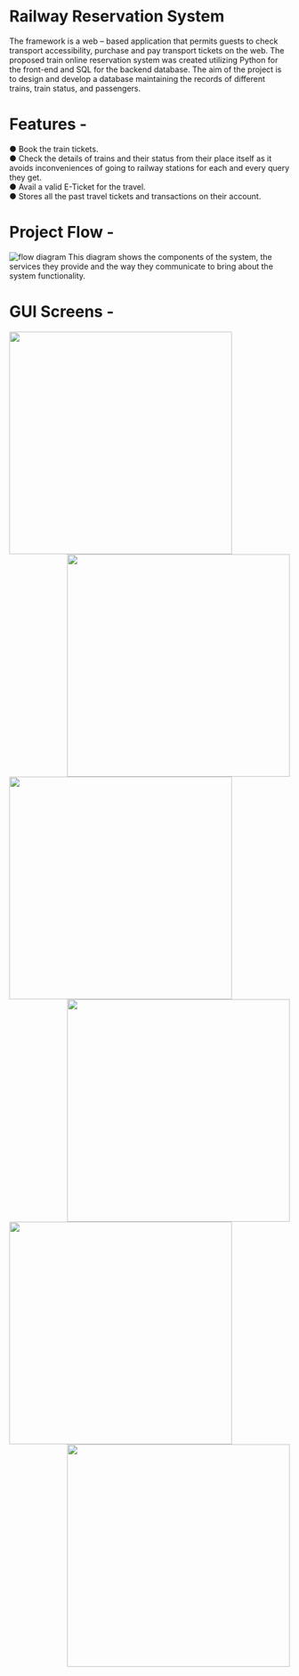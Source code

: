 <h1 align="centre">Railway Reservation System</h1>

The framework is a web – based application that permits guests to check transport accessibility, purchase and pay transport tickets on the web. The proposed train online reservation system was created utilizing Python for the front-end
and SQL for the backend database.
The aim of the project is to design and develop a database maintaining the records of different trains, train status, and passengers.
# Features - 
● Book the train tickets.<br>
● Check the details of trains and their status from their place itself as it avoids inconveniences of going to railway stations for each and every query they get.<br>
● Avail a valid E-Ticket for the travel.<br>
● Stores all the past travel tickets and transactions on their account.<br>

# Project Flow - 
![flow diagram](https://github.com/Gayatri-Shahane/Railway_reservation/assets/88731432/001b7a05-b9dd-44a1-bbe3-27ac542b0ee2)
This diagram shows the components of the system, the services they provide and the way they communicate to bring about the system functionality.

# GUI Screens - 
<p>
<img align="left" width="400" src="https://github.com/Gayatri-Shahane/Railway_reservation/assets/88731432/81881ca9-1e08-4170-8b26-ea7586a4eb98">
<img align="right" width="400" src="https://github.com/Gayatri-Shahane/Railway_reservation/assets/88731432/b16cae2a-fb25-4cfd-b818-9ce6da560bd0"><br></p>
<p>
<img align="left" width="400" src="https://github.com/Gayatri-Shahane/Railway_reservation/assets/88731432/d74db7f3-c7d8-4882-a701-8ef49ed34e9d">
<img align="right" width="400" src="https://github.com/Gayatri-Shahane/Railway_reservation/assets/88731432/f4b5794a-402d-4be2-983f-87535e0be1a4"><br></p>
<p>
<img align="left" width="400" src="https://github.com/Gayatri-Shahane/Railway_reservation/assets/88731432/e3a60601-7e33-479c-9e3a-8e443d24b4e6">
<img align="right" width="400" src="https://github.com/Gayatri-Shahane/Railway_reservation/assets/88731432/317663f8-69dd-45cc-9150-90cf943adaea"></p>
